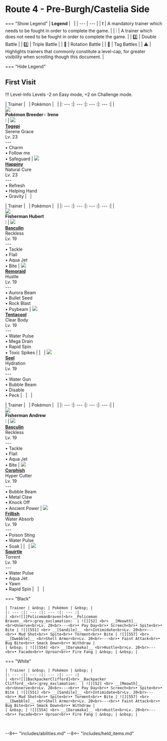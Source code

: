 # Route 4 - Pre-Burgh/Castelia Side

=== "Show Legend"
    | __Legend__ | &nbsp; |
    | --- | --- |
    | :exclamation: | A mandatory trainer which needs to be fought in order to complete the game. |
    | :grey_exclamation: | A trainer which does not need to be fought in order to complete the game. |
    | :two:  | Double Battle | 
    |  :three:  | Triple Battle |
    | :arrows_counterclockwise:  | Rotation Battle |
    | :handshake: | Tag Battles |
    | :warning: | Highlights trainers that commonly constitute a level-cap, for greater visibility when scrolling though this document. |

=== "Hide Legend"
&nbsp;

## First Visit

!!! Level-Info
    Levels -2 on Easy mode, +2 on Challenge mode.

| Trainer | &nbsp; | Pokémon | &nbsp; |
|: --- :|: --- :|: --- :|: --- :|
| <br>![][PokémonBreeder♀Irene]<br>__Pokémon Breeder♀ Irene__<br>:grey_exclamation:  | ![][175] <br> __[Togepi]__ <br>Serene Grace<br>Lv. 23<br>---<br>• Charm<br>• Follow me<br>• Safeguard | ![][440] <br> __[Happiny]__ <br>Natural Cure<br>Lv. 23<br>---<br>• Refresh<br>• Helping Hand<br>• Gravity | &nbsp; |

| Trainer | &nbsp; | Pokémon | &nbsp; |
|: --- :|: --- :|: --- :|: --- :|
| <br>![][FishermanHubert]<br>__Fisherman Hubert__<br>:grey_exclamation:  | ![][550] <br> __[Basculin]__ <br>Reckless<br>Lv. 19<br>---<br>• Tackle<br>• Flail<br>• Aqua Jet<br>• Bite | ![][223] <br> __[Remoraid]__ <br>Hustle<br>Lv. 19<br>---<br>• Aurora Beam<br>• Bullet Seed<br>• Rock Blast<br>• Psybeam | ![][72] <br> __[Tentacool]__ <br>Clear Body<br>Lv. 19<br>---<br>• Water Pulse<br>• Mega Drain<br>• Rapid Spin<br>• Toxic Spikes |
| &nbsp; | ![][86] <br> __[Seel]__ <br>Hydration<br>Lv. 19<br>---<br>• Water Gun<br>• Bubble Beam<br>• Disable<br>• Peck | &nbsp; | &nbsp; |

| Trainer | &nbsp; | Pokémon | &nbsp; |
|: --- :|: --- :|: --- :|: --- :|
| <br>![][FishermanAndrew]<br>__Fisherman Andrew__<br>:grey_exclamation:  | ![][550] <br> __[Basculin]__ <br>Reckless<br>Lv. 19<br>---<br>• Tackle<br>• Flail<br>• Aqua Jet<br>• Bite | ![][341] <br> __[Corphish]__ <br>Hyper Cutter<br>Lv. 19<br>---<br>• Bubble Beam<br>• Metal Claw<br>• Knock Off<br>• Ancient Power | ![][592] <br> __[Frillish]__ <br>Water Absorb<br>Lv. 19<br>---<br>• Poison Sting<br>• Water Pulse<br>• Soak |
| &nbsp; | ![][7] <br> __[Squirtle]__ <br>Torrent<br>Lv. 19<br>---<br>• Water Pulse<br>• Aqua Jet<br>• Yawn<br>• Rapid Spin | &nbsp; | &nbsp; |

=== "Black"

    | Trainer | &nbsp; | Pokémon | &nbsp; |
    |: --- :|: --- :|: --- :|: --- :|
    | <br>![][PolicemanBraven]<br>__Policeman Braven__<br>:grey_exclamation:  | ![][52] <br> __[Meowth]__ <br>Unnerve<br>Lv. 20<br>---<br>• Pay Day<br>• Screech<br>• Spite<br>• Bite | ![][551] <br> __[Sandile]__ <br>Intimidate<br>Lv. 20<br>---<br>• Mud Shot<br>• Spite<br>• Torment<br>• Bite | ![][557] <br> __[Dwebble]__ <br>Shell Armor<br>Lv. 20<br>---<br>• Faint Attack<br>• Bug Bite<br>• Smack Down<br>• Withdraw |
    | &nbsp; | ![][554] <br> __[Darumaka]__ <br>Hustle<br>Lv. 20<br>---<br>• Facade<br>• Uproar<br>• Fire Fang | &nbsp; | &nbsp; |
    
=== "White"

    | Trainer | &nbsp; | Pokémon | &nbsp; |
    |: --- :|: --- :|: --- :|: --- :|
    | <br>![][BackpackerClifford]<br>__Backpacker Clifford__<br>:grey_exclamation:  | ![][52] <br> __[Meowth]__ <br>Unnerve<br>Lv. 20<br>---<br>• Pay Day<br>• Screech<br>• Spite<br>• Bite | ![][551] <br> __[Sandile]__ <br>Intimidate<br>Lv. 20<br>---<br>• Mud Shot<br>• Spite<br>• Torment<br>• Bite | ![][557] <br> __[Dwebble]__ <br>Shell Armor<br>Lv. 20<br>---<br>• Faint Attack<br>• Bug Bite<br>• Smack Down<br>• Withdraw |
    | &nbsp; | ![][554] <br> __[Darumaka]__ <br>Hustle<br>Lv. 20<br>---<br>• Facade<br>• Uproar<br>• Fire Fang | &nbsp; | &nbsp; |
    
&nbsp;





--8<-- "includes/abilities.md"
--8<-- "includes/held_items.md"

[PokémonBreeder♀Irene]: ../img/Trainers/Pokémon_Breeder_Female.gif
[175]: ../img/animated/175.gif
[Togepi]: ../../pokemons/175/
[440]: ../img/animated/440.gif
[Happiny]: ../../pokemons/440/
[FishermanHubert]: ../img/Trainers/Fisherman.gif
[550]: ../img/animated/550.gif
[Basculin]: ../../pokemons/550/
[223]: ../img/animated/223.gif
[Remoraid]: ../../pokemons/223/
[72]: ../img/animated/72.gif
[Tentacool]: ../../pokemons/072/
[86]: ../img/animated/86.gif
[Seel]: ../../pokemons/086/
[FishermanAndrew]: ../img/Trainers/Fisherman.gif
[341]: ../img/animated/341.gif
[Corphish]: ../../pokemons/341/
[592]: ../img/animated/592.gif
[Frillish]: ../../pokemons/592/
[7]: ../img/animated/7.gif
[Squirtle]: ../../pokemons/007/
[PolicemanBraven]: ../img/Trainers/Policeman.gif
[52]: ../img/animated/52.gif
[Meowth]: ../../pokemons/052/
[551]: ../img/animated/551.gif
[Sandile]: ../../pokemons/551/
[557]: ../img/animated/557.gif
[Dwebble]: ../../pokemons/557/
[554]: ../img/animated/554.gif
[Darumaka]: ../../pokemons/554/
[BackpackerClifford]: ../img/Trainers/Backpacker_Male.gif